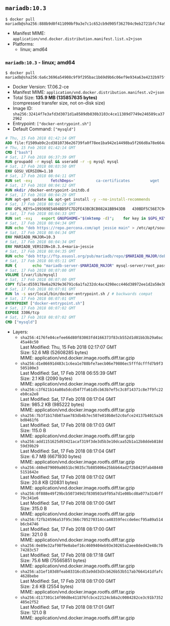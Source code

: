 ## `mariadb:10.3`

```console
$ docker pull mariadb@sha256:888b9d0f411090bf9a3e7c1c652cb9d905f362704c9eb2721bfc74a9598df219
```

-	Manifest MIME: `application/vnd.docker.distribution.manifest.list.v2+json`
-	Platforms:
	-	linux; amd64

### `mariadb:10.3` - linux; amd64

```console
$ docker pull mariadb@sha256:6a6c3696a54908c9f9f295bac1b69d9b6c06ef9e934a63e4232b975fb1067d15
```

-	Docker Version: 17.06.2-ce
-	Manifest MIME: `application/vnd.docker.distribution.manifest.v2+json`
-	Total Size: **135.9 MB (135857635 bytes)**  
	(compressed transfer size, not on-disk size)
-	Image ID: `sha256:32414f7e3afd3d3071d1a8589db830b3103c4ce11389d7749e246589ca372962`
-	Entrypoint: `["docker-entrypoint.sh"]`
-	Default Command: `["mysqld"]`

```dockerfile
# Thu, 15 Feb 2018 01:42:14 GMT
ADD file:f1509ab9c2cd3810736e26739fa0f78ee1ba942e14498ba5f266d8a78e664acc in / 
# Thu, 15 Feb 2018 01:42:14 GMT
CMD ["bash"]
# Sat, 17 Feb 2018 06:37:39 GMT
RUN groupadd -r mysql && useradd -r -g mysql mysql
# Sat, 17 Feb 2018 08:03:50 GMT
ENV GOSU_VERSION=1.10
# Sat, 17 Feb 2018 08:04:11 GMT
RUN set -ex; 		fetchDeps=' 		ca-certificates 		wget 	'; 	apt-get update; 	apt-get install -y --no-install-recommends $fetchDeps; 	rm -rf /var/lib/apt/lists/*; 		dpkgArch="$(dpkg --print-architecture | awk -F- '{ print $NF }')"; 	wget -O /usr/local/bin/gosu "https://github.com/tianon/gosu/releases/download/$GOSU_VERSION/gosu-$dpkgArch"; 	wget -O /usr/local/bin/gosu.asc "https://github.com/tianon/gosu/releases/download/$GOSU_VERSION/gosu-$dpkgArch.asc"; 		export GNUPGHOME="$(mktemp -d)"; 	gpg --keyserver ha.pool.sks-keyservers.net --recv-keys B42F6819007F00F88E364FD4036A9C25BF357DD4; 	gpg --batch --verify /usr/local/bin/gosu.asc /usr/local/bin/gosu; 	rm -r "$GNUPGHOME" /usr/local/bin/gosu.asc; 		chmod +x /usr/local/bin/gosu; 	gosu nobody true; 		apt-get purge -y --auto-remove $fetchDeps
# Sat, 17 Feb 2018 08:04:12 GMT
RUN mkdir /docker-entrypoint-initdb.d
# Sat, 17 Feb 2018 08:04:29 GMT
RUN apt-get update && apt-get install -y --no-install-recommends 		apt-transport-https ca-certificates 		pwgen 	&& rm -rf /var/lib/apt/lists/*
# Sat, 17 Feb 2018 08:04:29 GMT
ENV GPG_KEYS=199369E5404BD5FC7D2FE43BCBCB082A1BB943DB 	430BDF5C56E7C94E848EE60C1C4CBDCDCD2EFD2A 	4D1BB29D63D98E422B2113B19334A25F8507EFA5
# Sat, 17 Feb 2018 08:04:33 GMT
RUN set -ex; 	export GNUPGHOME="$(mktemp -d)"; 	for key in $GPG_KEYS; do 		gpg --keyserver ha.pool.sks-keyservers.net --recv-keys "$key"; 	done; 	gpg --export $GPG_KEYS > /etc/apt/trusted.gpg.d/mariadb.gpg; 	rm -r "$GNUPGHOME"; 	apt-key list
# Sat, 17 Feb 2018 08:04:34 GMT
RUN echo "deb https://repo.percona.com/apt jessie main" > /etc/apt/sources.list.d/percona.list 	&& { 		echo 'Package: *'; 		echo 'Pin: release o=Percona Development Team'; 		echo 'Pin-Priority: 998'; 	} > /etc/apt/preferences.d/percona
# Sat, 17 Feb 2018 08:04:34 GMT
ENV MARIADB_MAJOR=10.3
# Sat, 17 Feb 2018 08:04:34 GMT
ENV MARIADB_VERSION=10.3.4+maria~jessie
# Sat, 17 Feb 2018 08:04:35 GMT
RUN echo "deb http://ftp.osuosl.org/pub/mariadb/repo/$MARIADB_MAJOR/debian jessie main" > /etc/apt/sources.list.d/mariadb.list 	&& { 		echo 'Package: *'; 		echo 'Pin: release o=MariaDB'; 		echo 'Pin-Priority: 999'; 	} > /etc/apt/preferences.d/mariadb
# Sat, 17 Feb 2018 08:05:11 GMT
RUN { 		echo "mariadb-server-$MARIADB_MAJOR" mysql-server/root_password password 'unused'; 		echo "mariadb-server-$MARIADB_MAJOR" mysql-server/root_password_again password 'unused'; 	} | debconf-set-selections 	&& apt-get update 	&& apt-get install -y 		"mariadb-server=$MARIADB_VERSION" 		percona-xtrabackup-24 		socat 	&& rm -rf /var/lib/apt/lists/* 	&& sed -ri 's/^user\s/#&/' /etc/mysql/my.cnf /etc/mysql/conf.d/* 	&& rm -rf /var/lib/mysql && mkdir -p /var/lib/mysql /var/run/mysqld 	&& chown -R mysql:mysql /var/lib/mysql /var/run/mysqld 	&& chmod 777 /var/run/mysqld 	&& find /etc/mysql/ -name '*.cnf' -print0 		| xargs -0 grep -lZE '^(bind-address|log)' 		| xargs -rt -0 sed -Ei 's/^(bind-address|log)/#&/' 	&& echo '[mysqld]\nskip-host-cache\nskip-name-resolve' > /etc/mysql/conf.d/docker.cnf
# Sat, 17 Feb 2018 08:07:00 GMT
VOLUME [/var/lib/mysql]
# Sat, 17 Feb 2018 08:07:00 GMT
COPY file:d559178e6a2929e36791c6a1fa232dc4ac4298ecc446d38972ee1d2a58e30621 in /usr/local/bin/ 
# Sat, 17 Feb 2018 08:07:01 GMT
RUN ln -s usr/local/bin/docker-entrypoint.sh / # backwards compat
# Sat, 17 Feb 2018 08:07:01 GMT
ENTRYPOINT ["docker-entrypoint.sh"]
# Sat, 17 Feb 2018 08:07:02 GMT
EXPOSE 3306/tcp
# Sat, 17 Feb 2018 08:07:02 GMT
CMD ["mysqld"]
```

-	Layers:
	-	`sha256:4176fe04cefee66d80f83003fd4166373f83cb552d1d01bb3b29a0ac45a48c50`  
		Last Modified: Thu, 15 Feb 2018 02:17:07 GMT  
		Size: 52.6 MB (52608285 bytes)  
		MIME: application/vnd.docker.image.rootfs.diff.tar.gzip
	-	`sha256:d1e86691d483c1c6ea1e788bfe7aecb06e79886ec5fffdcfffd7b9f3505100e3`  
		Last Modified: Sat, 17 Feb 2018 06:55:39 GMT  
		Size: 2.1 KB (2090 bytes)  
		MIME: application/vnd.docker.image.rootfs.diff.tar.gzip
	-	`sha256:c3f621b14a80a5dcd54f7fa61d5cb63b7ef5c3c8f14371c8e7f9fc22eb0ca2e8`  
		Last Modified: Sat, 17 Feb 2018 08:17:04 GMT  
		Size: 985.2 KB (985222 bytes)  
		MIME: application/vnd.docker.image.rootfs.diff.tar.gzip
	-	`sha256:7b3f1b17db07aae783db4b7ec507e010b8e52c0afce24137b4015a26bd0461f6`  
		Last Modified: Sat, 17 Feb 2018 08:17:03 GMT  
		Size: 115.0 B  
		MIME: application/vnd.docker.image.rootfs.diff.tar.gzip
	-	`sha256:add1151625d93421acaf319f3de3d5b3e10dcaa52b1a12b8ddeb818d59d39b29`  
		Last Modified: Sat, 17 Feb 2018 08:17:04 GMT  
		Size: 6.7 MB (6671930 bytes)  
		MIME: application/vnd.docker.image.rootfs.diff.tar.gzip
	-	`sha256:d40e879009a8651bc9035c7b885006e25bbb64ad2f2b8429fab484405151642e`  
		Last Modified: Sat, 17 Feb 2018 08:17:02 GMT  
		Size: 20.8 KB (20831 bytes)  
		MIME: application/vnd.docker.image.rootfs.diff.tar.gzip
	-	`sha256:0f888e49f29bcb507349d1f830503a9f05a7d1e08bcd8a077a314bff79c341e6`  
		Last Modified: Sat, 17 Feb 2018 08:17:00 GMT  
		Size: 315.0 B  
		MIME: application/vnd.docker.image.rootfs.diff.tar.gzip
	-	`sha256:f2fb24596a53f95c366c705270314cca40359feccde6ecf95a89a514b6cb4746`  
		Last Modified: Sat, 17 Feb 2018 08:17:00 GMT  
		Size: 321.0 B  
		MIME: application/vnd.docker.image.rootfs.diff.tar.gzip
	-	`sha256:0e89e32af98f9e0abef16c4609404eb93e30265a2aee8ded42e48c7b74283c57`  
		Last Modified: Sat, 17 Feb 2018 08:17:18 GMT  
		Size: 75.6 MB (75565851 bytes)  
		MIME: application/vnd.docker.image.rootfs.diff.tar.gzip
	-	`sha256:a31ef103d8feab03316cd53a9dd3d3cb626b53b517ab7664141dfafc4628bebe`  
		Last Modified: Sat, 17 Feb 2018 08:17:00 GMT  
		Size: 2.6 KB (2554 bytes)  
		MIME: application/vnd.docker.image.rootfs.diff.tar.gzip
	-	`sha256:d117301c14f00d8e411876fcbce22124cb8a2c0084282ce3c91b7352485e2f52`  
		Last Modified: Sat, 17 Feb 2018 08:17:01 GMT  
		Size: 121.0 B  
		MIME: application/vnd.docker.image.rootfs.diff.tar.gzip
